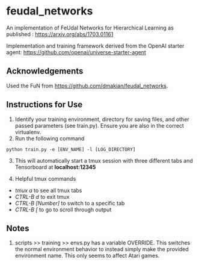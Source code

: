 # feudal_networks
An implementation of FeUdal Networks for Hierarchical Learning as published : https://arxiv.org/abs/1703.01161

Implementation and training framework derived from the OpenAI starter agent: https://github.com/openai/universe-starter-agent

## Acknowledgements

Used the FuN from https://github.com/dmakian/feudal_networks. 

## Instructions for Use

1. Identify your training environment, directory for saving files, and other passed parameters (see train.py). Ensure you are also in the correct virtualenv.
2. Run the following command

```
python train.py -e [ENV_NAME] -l [LOG_DIRECTORY]
```
3. This will automatically start a tmux session with three different tabs and Tensorboard at __localhost:12345__

4. Helpful tmux commands

  * *tmux a* to see all tmux tabs
  * *CTRL-B d* to exit tmux
  * *CTRL-B [Number]* to switch to a specific tab
  * *CTRL-B [* to go to scroll through output


## Notes

1. scripts >> training >> envs.py has a variable OVERRIDE. This switches the normal environment behavior to instead simply make the provided environment name. This only seems to affect Atari games. 